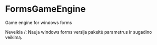 # FormsGameEngine
Game engine for windows forms

Neveikia /: Nauja windows forms versija pakeitė parametrus ir sugadino veikimą.
